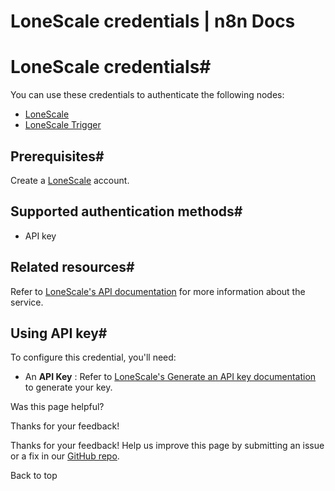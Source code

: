 # LoneScale credentials | n8n Docs

[ ](https://github.com/n8n-io/n8n-docs/edit/main/docs/integrations/builtin/credentials/lonescale.md "Edit this page")

# LoneScale credentials#

You can use these credentials to authenticate the following nodes:

  * [LoneScale](../../app-nodes/n8n-nodes-base.lonescale/)
  * [LoneScale Trigger](../../trigger-nodes/n8n-nodes-base.lonescaletrigger/)

## Prerequisites#

Create a [LoneScale](https://www.lonescale.com/) account.

## Supported authentication methods#

  * API key

## Related resources#

Refer to [LoneScale's API documentation](https://public-api.lonescale.com/api) for more information about the service.

## Using API key#

To configure this credential, you'll need:

  * An **API Key** : Refer to [LoneScale's Generate an API key documentation](https://help-center.lonescale.com/en/articles/6454360-lonescale-public-api) to generate your key.

Was this page helpful? 

Thanks for your feedback! 

Thanks for your feedback! Help us improve this page by submitting an issue or a fix in our [GitHub repo](https://github.com/n8n-io/n8n-docs). 

Back to top